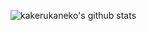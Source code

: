 ![kakerukaneko's github stats](https://github-readme-stats.vercel.app/api?username=kakerukaneko&count_private=true&show_icons=true&show_icons=true&theme=algolia)

